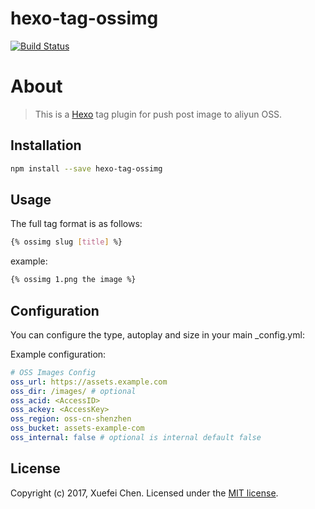 # hexo-tag-ossimg

[![Build Status](https://travis-ci.org/chenxuefei-pp/hexo-tag-ossimg.svg?branch=master)](https://travis-ci.org/chenxuefei-pp/hexo-tag-ossimg)

# About
> This is a [Hexo](http://hexo.io/) tag plugin for push post image to aliyun OSS.

## Installation
```bash
npm install --save hexo-tag-ossimg
```
## Usage
The full tag format is as follows:
```bash
{% ossimg slug [title] %}
```
example:
```bash
{% ossimg 1.png the image %}
```

## Configuration
You can configure the type, autoplay and size in your main _config.yml:

Example configuration:
```yml
# OSS Images Config
oss_url: https://assets.example.com
oss_dir: /images/ # optional
oss_acid: <AccessID>
oss_ackey: <AccessKey>
oss_region: oss-cn-shenzhen
oss_bucket: assets-example-com
oss_internal: false # optional is internal default false
```

## License

Copyright (c) 2017, Xuefei Chen. Licensed under the [MIT license](LICENSE).
